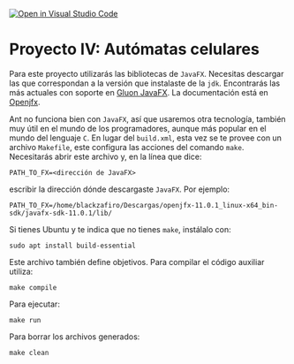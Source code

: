 [![Open in Visual Studio Code](https://classroom.github.com/assets/open-in-vscode-718a45dd9cf7e7f842a935f5ebbe5719a5e09af4491e668f4dbf3b35d5cca122.svg)](https://classroom.github.com/online_ide?assignment_repo_id=13099975&assignment_repo_type=AssignmentRepo)
# Proyecto IV: Autómatas celulares

Para este proyecto utilizarás las bibliotecas de ```JavaFX```.  Necesitas descargar las que correspondan a la versión que instalaste de la ```jdk```.  Encontrarás las más actuales con soporte en [Gluon JavaFX](https://gluonhq.com/products/javafx/).  La documentación está en [Openjfx](https://openjfx.io/).

Ant no funciona bien con ```JavaFX```, así que usaremos otra tecnología, también muy útil en el mundo de los programadores, aunque más popular en el mundo del lenguaje ```C```.  En lugar del ```build.xml```, esta vez se te provee con un archivo ```Makefile```, este configura las acciones del comando ```make```.  Necesitarás abrir este archivo y, en la línea que dice:
```
PATH_TO_FX=<dirección de JavaFX>
```
escribir la dirección dónde descargaste ```JavaFX```. Por ejemplo:
```
PATH_TO_FX=/home/blackzafiro/Descargas/openjfx-11.0.1_linux-x64_bin-sdk/javafx-sdk-11.0.1/lib/
```

Si tienes Ubuntu y te indica que no tienes ```make```, instálalo con:
```
sudo apt install build-essential
```
Este archivo también define objetivos.  Para compilar el código auxiliar utiliza:
```
make compile
```
Para ejecutar:
```
make run
```
Para borrar los archivos generados:
```
make clean
```
